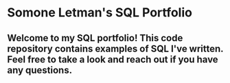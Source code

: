 # Somone Letman's SQL Portfolio
## Welcome to my SQL portfolio! This code repository contains examples of SQL I've written. Feel free to take a look and reach out if you have any questions.
